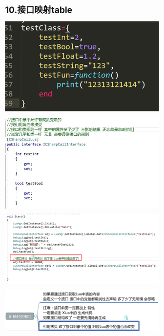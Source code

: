 # 10.接口映射table

![43181c6c851ca004b09e4e3b7813e1f4.png](image/43181c6c851ca004b09e4e3b7813e1f4.png)

![84bf8272e85208c23ffc1217718f20d2.png](image/84bf8272e85208c23ffc1217718f20d2.png)

![047740c255ec95ea800fa4a27be4f81c.png](image/047740c255ec95ea800fa4a27be4f81c.png)

![213d825a4b347da9f8c34ae920e7fa35.png](image/213d825a4b347da9f8c34ae920e7fa35.png)
